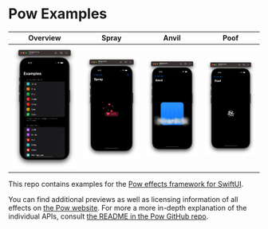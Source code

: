 # Pow Examples

|Overview|Spray|Anvil|Poof|
|-|-|-|-|
|![Example Overview](/Screenshots/screenshot0.png)|![Screenshot 1](/Screenshots/screenshot1.png)|![Screenshot 2](/Screenshots/screenshot2.png)|![Screenshot 3](/Screenshots/screenshot3.png)|

This repo contains examples for the [Pow effects framework for SwiftUI](https://movingparts.io/pow).

You can find additional previews as well as licensing information of all effects on [the Pow website](https://movingparts.io/pow). For more a more in-depth explanation of the individual APIs, consult [the README in the Pow GitHub repo](https://github.com/movingparts-io/Pow).
